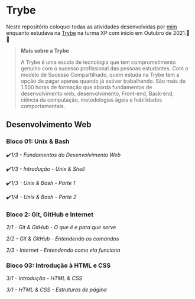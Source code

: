 # **Trybe**

Neste repositório coloquei todas as atividades desenvolvidas por [mim](https://www.linkedin.com/in/rayana-pontes-de-lima-faria-975924162) enquanto estudava na [Trybe](https://www.betrybe.com/) na turma XP com inicio em Outubro de 2021.:green_heart:🚀

> **Mais sobre a Trybe**
>
>A Trybe é uma escola de tecnologia que tem comprometimento genuíno com o sucesso profissional das pessoas estudantes. Com o modelo de Sucesso Compartilhado, quem estuda na Trybe tem a opção de pagar apenas quando já estiver trabalhando.
São mais de 1.500 horas de formação que aborda fundamentos de desenvolvimento web, desenvolvimento, Front-end, Back-end, ciência da computação, metodologias ágeis e habilidades comportamentais.

## Desenvolvimento Web

### Bloco 01: Unix & Bash
  :heavy_check_mark:*1/3 - Fundamentos do Desenvolvimento Web*
  
  :heavy_check_mark:*1/3 - Introdução - Unix & Shell*
  
  :heavy_check_mark:*1/3 - Unix & Bash - Parte 1*
  
  :heavy_check_mark:*1/4 - Unix & Bash - Parte 2*
  
  ### Bloco 2: Git, GitHub e Internet
  
 *2/1 - Git & GitHub - O que é e para que serve*
 
 *2/2 - Git & GitHub - Entendendo os comandos*
 
 *2/3 - Internet - Entendendo como ela funciona*

  ### Bloco 03: Introdução à HTML e CSS
 *3/1 - Introdução - HTML & CSS*
 
 *3/1 - HTML & CSS - Estruturas de página*

 
 
